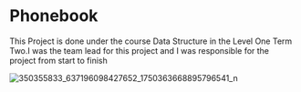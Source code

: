 # Phonebook

This Project is done under the course Data Structure in the Level One Term Two.I was the team lead for this project and I was responsible for the project from start to finish



![350355833_637196098427652_1750363668895796541_n](https://github.com/RahmanRakib9/Phonebook/assets/76882161/f9b774c2-b61c-4499-b27e-c726d2f4df82)
